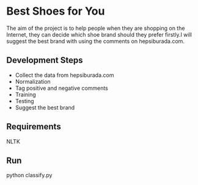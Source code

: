 # Best Shoes for You

  The aim of the project is to help people when they are shopping on the Internet, they can decide which shoe brand should they prefer firstly.I will suggest the best brand with using the comments on hepsiburada.com.
  
  
## Development Steps
  
* Collect the data from hepsiburada.com 
* Normalization 
* Tag positive and negative comments
* Training
* Testing
* Suggest the best brand

## Requirements 
   NLTK
## Run
   python classify.py

